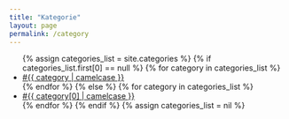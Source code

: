 ```yaml
---
title: "Kategorie"
layout: page
permalink: /category
---
```


<ul class="cloud weighted-high" role="navigation">
    {% assign categories_list = site.categories %}
    {% if categories_list.first[0] == null %}
    {% for category in categories_list %}
    <li><a href="{{site.baseurl}}/category/{{ category | url_escape | strip | replace: ' ', '-' }}" data-weight="{{ site.categories[category].size }}">#{{ category | camelcase }}</a></li>
    {% endfor %}
    {% else %}
    {% for category in categories_list %}
    <li><a href="{{site.baseurl}}/category/{{ category[0] | url_escape | strip | replace: ' ', '-' }}"  data-weight="{{ category[1].size }}">#{{ category[0] | camelcase }}</a></li>
    {% endfor %}
    {% endif %}
    {% assign categories_list = nil %}
</ul>

